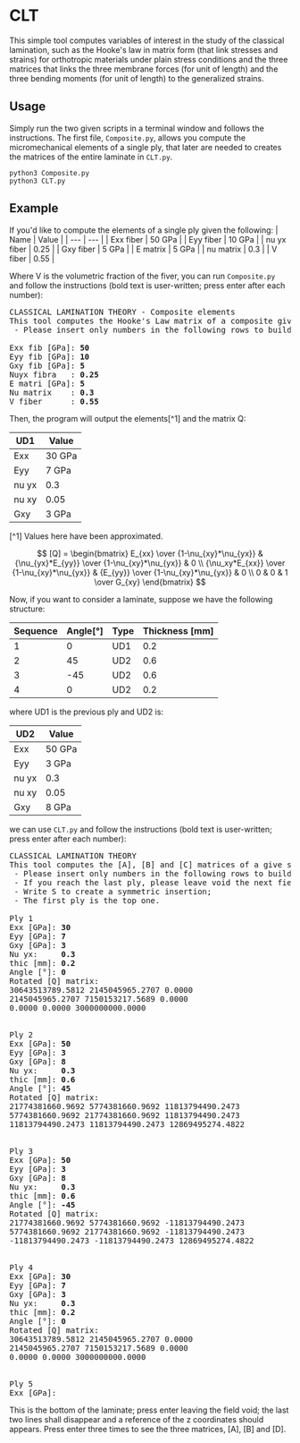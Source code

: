 # CLT
This simple tool computes variables of interest in the study of the classical lamination, such as the Hooke's law in matrix form (that link stresses and strains) for orthotropic materials under plain stress conditions and the three matrices that links the three membrane forces (for unit of length) and the three bending moments (for unit of length) to the generalized strains.
## Usage
Simply run the two given scripts in a terminal window and follows the instructions. The first file, `Composite.py`, allows you compute the micromechanical elements of a single ply, that later are needed to creates the matrices of the entire laminate in `CLT.py`.<br>
```
python3 Composite.py
python3 CLT.py
```
## Example
If you'd like to compute the elements of a single ply given the following:
| Name | Value |
| --- | --- |
| Exx fiber | 50 GPa |
| Eyy fiber | 10 GPa |
| nu yx fiber | 0.25 |
| Gxy fiber | 5 GPa |
| E matrix | 5 GPa |
| nu matrix | 0.3 |
| V fiber | 0.55 |

Where V is the volumetric fraction of the fiver, you can run `Composite.py` and follow the instructions (bold text is user-written; press enter after each number):
<pre>
CLASSICAL LAMINATION THEORY - Composite elements
This tool computes the Hooke's Law matrix of a composite given the elements of the fiber and the matrix.
 - Please insert only numbers in the following rows to build the laminate.

Exx fib [GPa]: <b>50</b>
Eyy fib [GPa]: <b>10</b>
Gxy fib [GPa]: <b>5</b>
Nuyx fibra   : <b>0.25</b>
E matri [GPa]: <b>5</b>
Nu matrix    : <b>0.3</b>
V fiber      : <b>0.55</b>
</pre>

Then, the program will output the elements[^1] and the matrix Q:

| UD1 | Value |
| --- | --- |
| Exx | 30 GPa |
| Eyy | 7 GPa |
| nu yx | 0.3 |
| nu xy | 0.05 |
| Gxy | 3 GPa |

[^1] Values here have been approximated.

$$
 [Q] = \begin{bmatrix}
  E_{xx} \over {1-\nu_{xy}*\nu_{yx}} & {\nu_{yx}*E_{yy}} \over {1-\nu_{xy}*\nu_{yx}} & 0 \\
  {\nu_xy*E_{xx}} \over {1-\nu_{xy}*\nu_{yx}} & {E_{yy}} \over {1-\nu_{xy}*\nu_{yx}} & 0 \\
  0 & 0 & 1 \over G_{xy}
 \end{bmatrix}
$$

Now, if you want to consider a laminate, suppose we have the following structure:

| Sequence | Angle[°] | Type | Thickness [mm] |
| --- | --- | --- | --- |
| 1 | 0 | UD1 | 0.2 |
| 2 | 45 | UD2 | 0.6 |
| 3 | -45 | UD2 | 0.6 |
| 4 | 0 | UD2 | 0.2 |

where UD1 is the previous ply and UD2 is:

| UD2 | Value |
| --- | --- |
| Exx | 50 GPa |
| Eyy | 3 GPa |
| nu yx | 0.3 |
| nu xy | 0.05 |
| Gxy | 8 GPa |

we can use `CLT.py` and follow the instructions (bold text is user-written; press enter after each number):

<pre>
CLASSICAL LAMINATION THEORY
This tool computes the [A], [B] and [C] matrices of a give sequence of plies.
 - Please insert only numbers in the following rows to build the laminate; 
 - If you reach the last ply, please leave void the next field;
 - Write S to create a symmetric insertion;
 - The first ply is the top one.

Ply 1
Exx [GPa]: <b>30</b>
Eyy [GPa]: <b>7</b>
Gxy [GPa]: <b>3</b>
Nu yx:     <b>0.3</b>
thic [mm]: <b>0.2</b>
Angle [°]: <b>0</b>
Rotated [Q] matrix:
30643513789.5812 2145045965.2707 0.0000 
2145045965.2707 7150153217.5689 0.0000 
0.0000 0.0000 3000000000.0000 


Ply 2
Exx [GPa]: <b>50</b>
Eyy [GPa]: <b>3</b>
Gxy [GPa]: <b>8</b>
Nu yx:     <b>0.3</b>
thic [mm]: <b>0.6</b>
Angle [°]: <b>45</b>
Rotated [Q] matrix:
21774381660.9692 5774381660.9692 11813794490.2473 
5774381660.9692 21774381660.9692 11813794490.2473 
11813794490.2473 11813794490.2473 12869495274.4822 


Ply 3
Exx [GPa]: <b>50</b>
Eyy [GPa]: <b>3</b>
Gxy [GPa]: <b>8</b>
Nu yx:     <b>0.3</b>
thic [mm]: <b>0.6</b>
Angle [°]: <b>-45</b>
Rotated [Q] matrix:
21774381660.9692 5774381660.9692 -11813794490.2473 
5774381660.9692 21774381660.9692 -11813794490.2473 
-11813794490.2473 -11813794490.2473 12869495274.4822 


Ply 4
Exx [GPa]: <b>30</b>
Eyy [GPa]: <b>7</b>
Gxy [GPa]: <b>3</b>
Nu yx:     <b>0.3</b>
thic [mm]: <b>0.2</b>
Angle [°]: <b>0</b>
Rotated [Q] matrix:
30643513789.5812 2145045965.2707 0.0000 
2145045965.2707 7150153217.5689 0.0000 
0.0000 0.0000 3000000000.0000 


Ply 5
Exx [GPa]:
</pre>
This is the bottom of the laminate; press enter leaving the field void; the last two lines shall disappear and a reference of the z coordinates should appears. Press enter three times to see the three matrices, [A], [B] and [D].
